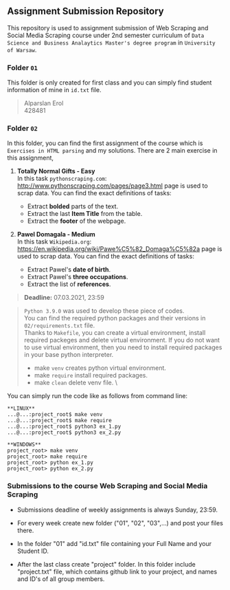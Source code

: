 ## Assignment Submission Repository

This repository is used to assignment submission of Web Scraping and Social Media Scraping course under 2nd semester curriculum of 
``Data Science and Business Analaytics Master's degree program`` in ``University of Warsaw``.

### Folder ```01```
This folder is only created for first class and you can simply find student information of mine in `id.txt` file.
> Alparslan Erol \
> 428481

### Folder ``02``
In this folder, you can find the first assignment of the course which is ``Exercises in HTML parsing`` and my solutions.
There are 2 main exercise in this assignment,
1.  **Totally Normal Gifts - Easy**\
In this task ``pythonscraping.com``: http://www.pythonscraping.com/pages/page3.html page is used to scrap data. You can find the exact
definitions of tasks:
    - Extract **bolded** parts of the text.
    - Extract the last **Item Title** from the table.
    - Extract the **footer** of the webpage.
    
2.  **Pawel Domagala - Medium**\
In this task ``Wikipedia.org``: https://en.wikipedia.org/wiki/Pawe%C5%82_Domaga%C5%82a page is used to scrap data. You can find the exact
definitions of tasks:
    - Extract Pawel's **date of birth**.
    - Extract Pawel's **three occupations**.
    - Extract the list of **references**.
    
> **Deadline:** 07.03.2021, 23:59

> ``Python 3.9.0`` was used to develop these piece of codes.\
> You can find the required python packages and their versions in ``02/requirements.txt`` file.\
> Thanks to ``Makefile``, you can create a virtual environment, install required packeges and delete virtual environment.
> If you do not want to use virtual environment, then you need to install required packages in your base python interpreter.
> * make ``venv`` creates python virtual environment.
> * make ``require`` install required packages.
> * make ``clean`` delete venv file. \

You can simply run the code like as follows from command line:
```console
**LINUX**
...@...:project_root$ make venv
...@...:project_root$ make require
...@...:project_root$ python3 ex_1.py
...@...:project_root$ python3 ex_2.py

**WINDOWS**
project_root> make venv
project_root> make require
project_root> python ex_1.py
project_root> python ex_2.py
```

### Submissions to the course Web Scraping and Social Media Scraping

* Submissions deadline of weekly assignments is always Sunday, 23:59. 

* For every week create new folder ("01", "02", "03",...) and post your files there.

* In the folder "01" add "id.txt" file containing your Full Name and your Student ID.

* After the last class create "project" folder. In this folder include "project.txt" file, which contains github link to your project, and names and ID's of all group members.
